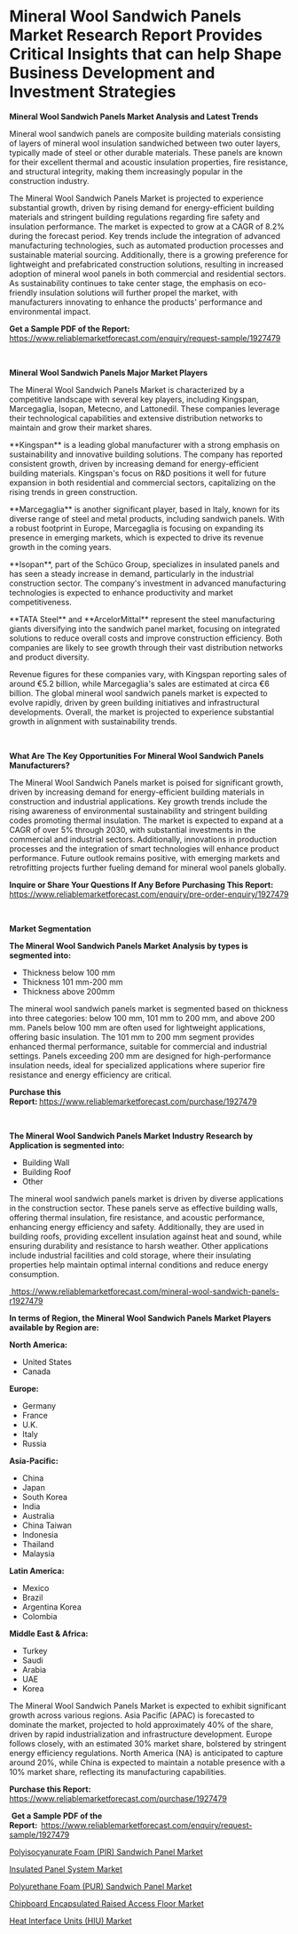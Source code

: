 <p><h1>Mineral Wool Sandwich Panels Market Research Report Provides Critical Insights that can help Shape Business Development and Investment Strategies</h1></p><p><strong>Mineral Wool Sandwich Panels Market Analysis and Latest Trends</strong></p>
<p><p>Mineral wool sandwich panels are composite building materials consisting of layers of mineral wool insulation sandwiched between two outer layers, typically made of steel or other durable materials. These panels are known for their excellent thermal and acoustic insulation properties, fire resistance, and structural integrity, making them increasingly popular in the construction industry. </p><p>The Mineral Wool Sandwich Panels Market is projected to experience substantial growth, driven by rising demand for energy-efficient building materials and stringent building regulations regarding fire safety and insulation performance. The market is expected to grow at a CAGR of 8.2% during the forecast period. Key trends include the integration of advanced manufacturing technologies, such as automated production processes and sustainable material sourcing. Additionally, there is a growing preference for lightweight and prefabricated construction solutions, resulting in increased adoption of mineral wool panels in both commercial and residential sectors. As sustainability continues to take center stage, the emphasis on eco-friendly insulation solutions will further propel the market, with manufacturers innovating to enhance the products' performance and environmental impact.</p></p>
<p><strong>Get a Sample PDF of the Report:&nbsp;</strong> <a href="https://www.reliablemarketforecast.com/enquiry/request-sample/1927479?utm_campaign=1169&utm_medium=2&utm_source=Github&utm_content=ia&utm_term=28032025&utm_id=mineral-wool-sandwich-panels">https://www.reliablemarketforecast.com/enquiry/request-sample/1927479</a></p>
<p>&nbsp;</p>
<p><strong>Mineral Wool Sandwich Panels Major Market Players</strong></p>
<p><p>The Mineral Wool Sandwich Panels Market is characterized by a competitive landscape with several key players, including Kingspan, Marcegaglia, Isopan, Metecno, and Lattonedil. These companies leverage their technological capabilities and extensive distribution networks to maintain and grow their market shares.</p><p>**Kingspan** is a leading global manufacturer with a strong emphasis on sustainability and innovative building solutions. The company has reported consistent growth, driven by increasing demand for energy-efficient building materials. Kingspan's focus on R&D positions it well for future expansion in both residential and commercial sectors, capitalizing on the rising trends in green construction.</p><p>**Marcegaglia** is another significant player, based in Italy, known for its diverse range of steel and metal products, including sandwich panels. With a robust footprint in Europe, Marcegaglia is focusing on expanding its presence in emerging markets, which is expected to drive its revenue growth in the coming years.</p><p>**Isopan**, part of the Schüco Group, specializes in insulated panels and has seen a steady increase in demand, particularly in the industrial construction sector. The company's investment in advanced manufacturing technologies is expected to enhance productivity and market competitiveness.</p><p>**TATA Steel** and **ArcelorMittal** represent the steel manufacturing giants diversifying into the sandwich panel market, focusing on integrated solutions to reduce overall costs and improve construction efficiency. Both companies are likely to see growth through their vast distribution networks and product diversity.</p><p>Revenue figures for these companies vary, with Kingspan reporting sales of around €5.2 billion, while Marcegaglia's sales are estimated at circa €6 billion. The global mineral wool sandwich panels market is expected to evolve rapidly, driven by green building initiatives and infrastructural developments. Overall, the market is projected to experience substantial growth in alignment with sustainability trends.</p></p>
<p>&nbsp;</p>
<p><strong>What Are The Key Opportunities For Mineral Wool Sandwich Panels Manufacturers?</strong></p>
<p><p>The Mineral Wool Sandwich Panels market is poised for significant growth, driven by increasing demand for energy-efficient building materials in construction and industrial applications. Key growth trends include the rising awareness of environmental sustainability and stringent building codes promoting thermal insulation. The market is expected to expand at a CAGR of over 5% through 2030, with substantial investments in the commercial and industrial sectors. Additionally, innovations in production processes and the integration of smart technologies will enhance product performance. Future outlook remains positive, with emerging markets and retrofitting projects further fueling demand for mineral wool panels globally.</p></p>
<p><strong>Inquire or Share Your Questions If Any Before Purchasing This Report:</strong> <a href="https://www.reliablemarketforecast.com/enquiry/pre-order-enquiry/1927479?utm_campaign=1169&utm_medium=2&utm_source=Github&utm_content=ia&utm_term=28032025&utm_id=mineral-wool-sandwich-panels">https://www.reliablemarketforecast.com/enquiry/pre-order-enquiry/1927479</a></p>
<p>&nbsp;</p>
<p><strong>Market Segmentation</strong></p>
<p><strong>The Mineral Wool Sandwich Panels Market Analysis by types is segmented into:</strong></p>
<p><ul><li>Thickness below 100 mm</li><li>Thickness 101 mm-200 mm</li><li>Thickness above 200mm</li></ul></p>
<p><p>The mineral wool sandwich panels market is segmented based on thickness into three categories: below 100 mm, 101 mm to 200 mm, and above 200 mm. Panels below 100 mm are often used for lightweight applications, offering basic insulation. The 101 mm to 200 mm segment provides enhanced thermal performance, suitable for commercial and industrial settings. Panels exceeding 200 mm are designed for high-performance insulation needs, ideal for specialized applications where superior fire resistance and energy efficiency are critical.</p></p>
<p><strong>Purchase this Report:&nbsp;</strong><a href="https://www.reliablemarketforecast.com/purchase/1927479?utm_campaign=1169&utm_medium=2&utm_source=Github&utm_content=ia&utm_term=28032025&utm_id=mineral-wool-sandwich-panels">https://www.reliablemarketforecast.com/purchase/1927479</a></p>
<p>&nbsp;</p>
<p><strong>The Mineral Wool Sandwich Panels Market Industry Research by Application is segmented into:</strong></p>
<p><ul><li>Building Wall</li><li>Building Roof</li><li>Other</li></ul></p>
<p><p>The mineral wool sandwich panels market is driven by diverse applications in the construction sector. These panels serve as effective building walls, offering thermal insulation, fire resistance, and acoustic performance, enhancing energy efficiency and safety. Additionally, they are used in building roofs, providing excellent insulation against heat and sound, while ensuring durability and resistance to harsh weather. Other applications include industrial facilities and cold storage, where their insulating properties help maintain optimal internal conditions and reduce energy consumption.</p></p>
<p><a href="https://www.reliablemarketforecast.com/mineral-wool-sandwich-panels-r1927479?utm_campaign=1169&utm_medium=2&utm_source=Github&utm_content=ia&utm_term=28032025&utm_id=mineral-wool-sandwich-panels">&nbsp;https://www.reliablemarketforecast.com/mineral-wool-sandwich-panels-r1927479</a></p>
<p><strong>In terms of Region, the Mineral Wool Sandwich Panels Market Players available by Region are:</strong></p>
<p>
    <p> <strong> North America: </strong>
        <ul>
            <li>United States</li>
            <li>Canada</li>
        </ul>
        </p> 
    <p> <strong> Europe: </strong>
        <ul>
            <li>Germany</li>
            <li>France</li>
            <li>U.K.</li>
            <li>Italy</li>
            <li>Russia</li>
        </ul>
        </p> 
    <p> <strong> Asia-Pacific: </strong>
        <ul>
            <li>China</li>
            <li>Japan</li>
            <li>South Korea</li>
            <li>India</li>
            <li>Australia</li>
            <li>China Taiwan</li>
            <li>Indonesia</li>
            <li>Thailand</li>
            <li>Malaysia</li>
        </ul>
        </p> 
    <p> <strong> Latin America: </strong>
        <ul>
            <li>Mexico</li>
            <li>Brazil</li>
            <li>Argentina Korea</li>
            <li>Colombia</li>
        </ul>
        </p> 
    <p> <strong> Middle East & Africa: </strong>
        <ul>
            <li>Turkey</li>
            <li>Saudi</li>
            <li>Arabia</li>
            <li>UAE</li>
            <li>Korea</li>
        </ul>
    </p>
    </p>
<p><p>The Mineral Wool Sandwich Panels Market is expected to exhibit significant growth across various regions. Asia Pacific (APAC) is forecasted to dominate the market, projected to hold approximately 40% of the share, driven by rapid industrialization and infrastructure development. Europe follows closely, with an estimated 30% market share, bolstered by stringent energy efficiency regulations. North America (NA) is anticipated to capture around 20%, while China is expected to maintain a notable presence with a 10% market share, reflecting its manufacturing capabilities.</p></p>
<p><strong>Purchase this Report: </strong><a href="https://www.reliablemarketforecast.com/purchase/1927479?utm_campaign=1169&utm_medium=2&utm_source=Github&utm_content=ia&utm_term=28032025&utm_id=mineral-wool-sandwich-panels">https://www.reliablemarketforecast.com/purchase/1927479</a></p>
<p>&nbsp;<strong>Get a Sample PDF of the Report:&nbsp;&nbsp;</strong><a href="https://www.reliablemarketforecast.com/enquiry/request-sample/1927479?utm_campaign=1169&utm_medium=2&utm_source=Github&utm_content=ia&utm_term=28032025&utm_id=mineral-wool-sandwich-panels">https://www.reliablemarketforecast.com/enquiry/request-sample/1927479</a></p>
<p><strong></strong></p>
<p><p><a href="https://github.com/clemmheisefy/Market-Research-Report-List-1/blob/main/polyisocyanurate-foam-pir-sandwich-panel-market.md?utm_campaign=1169&utm_medium=2&utm_source=Github&utm_content=ia&utm_term=28032025&utm_id=mineral-wool-sandwich-panels">Polyisocyanurate Foam (PIR) Sandwich Panel Market</a></p><p><a href="https://github.com/enieyfabius/Market-Research-Report-List-1/blob/main/insulated-panel-system-market.md?utm_campaign=1169&utm_medium=2&utm_source=Github&utm_content=ia&utm_term=28032025&utm_id=mineral-wool-sandwich-panels">Insulated Panel System Market</a></p><p><a href="https://github.com/payareganiou/Market-Research-Report-List-1/blob/main/polyurethane-foam-pur-sandwich-panel-market.md?utm_campaign=1169&utm_medium=2&utm_source=Github&utm_content=ia&utm_term=28032025&utm_id=mineral-wool-sandwich-panels">Polyurethane Foam (PUR) Sandwich Panel Market</a></p><p><a href="https://github.com/steegeneat/Market-Research-Report-List-1/blob/main/chipboard-encapsulated-raised-access-floor-market.md?utm_campaign=1169&utm_medium=2&utm_source=Github&utm_content=ia&utm_term=28032025&utm_id=mineral-wool-sandwich-panels">Chipboard Encapsulated Raised Access Floor Market</a></p><p><a href="https://github.com/lontohhikma/Market-Research-Report-List-1/blob/main/heat-interface-units-hiu-market.md?utm_campaign=1169&utm_medium=2&utm_source=Github&utm_content=ia&utm_term=28032025&utm_id=mineral-wool-sandwich-panels">Heat Interface Units (HIU) Market</a></p></p>